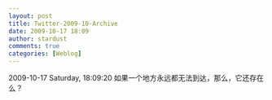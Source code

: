 ```yaml
---
layout: post
title: Twitter-2009-10-Archive
date: 2009-10-17 18:09
author: stardust
comments: true
categories: [Weblog]
---
```

2009-10-17 Saturday, 18:09:20 如果一个地方永远都无法到达，那么，它还存在么？
